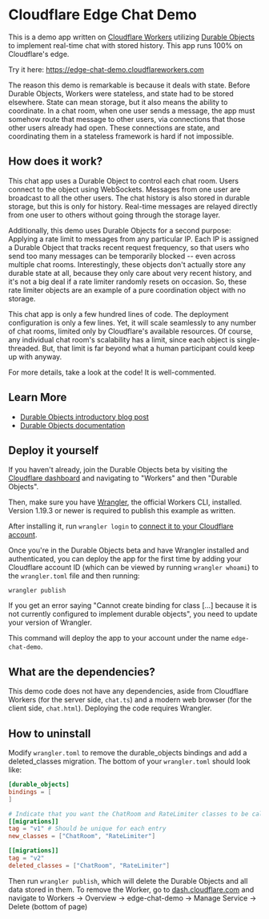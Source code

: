 # Cloudflare Edge Chat Demo

This is a demo app written on [Cloudflare Workers](https://workers.cloudflare.com/) utilizing [Durable Objects](https://blog.cloudflare.com/introducing-workers-durable-objects) to implement real-time chat with stored history. This app runs 100% on Cloudflare's edge.

Try it here: https://edge-chat-demo.cloudflareworkers.com

The reason this demo is remarkable is because it deals with state. Before Durable Objects, Workers were stateless, and state had to be stored elsewhere. State can mean storage, but it also means the ability to coordinate. In a chat room, when one user sends a message, the app must somehow route that message to other users, via connections that those other users already had open. These connections are state, and coordinating them in a stateless framework is hard if not impossible.

## How does it work?

This chat app uses a Durable Object to control each chat room. Users connect to the object using WebSockets. Messages from one user are broadcast to all the other users. The chat history is also stored in durable storage, but this is only for history. Real-time messages are relayed directly from one user to others without going through the storage layer.

Additionally, this demo uses Durable Objects for a second purpose: Applying a rate limit to messages from any particular IP. Each IP is assigned a Durable Object that tracks recent request frequency, so that users who send too many messages can be temporarily blocked -- even across multiple chat rooms. Interestingly, these objects don't actually store any durable state at all, because they only care about very recent history, and it's not a big deal if a rate limiter randomly resets on occasion. So, these rate limiter objects are an example of a pure coordination object with no storage.

This chat app is only a few hundred lines of code. The deployment configuration is only a few lines. Yet, it will scale seamlessly to any number of chat rooms, limited only by Cloudflare's available resources. Of course, any individual chat room's scalability has a limit, since each object is single-threaded. But, that limit is far beyond what a human participant could keep up with anyway.

For more details, take a look at the code! It is well-commented.

## Learn More

- [Durable Objects introductory blog post](https://blog.cloudflare.com/introducing-workers-durable-objects)
- [Durable Objects documentation](https://developers.cloudflare.com/workers/learning/using-durable-objects)

## Deploy it yourself

If you haven't already, join the Durable Objects beta by visiting the [Cloudflare dashboard](https://dash.cloudflare.com/) and navigating to "Workers" and then "Durable Objects".

Then, make sure you have [Wrangler](https://developers.cloudflare.com/workers/cli-wrangler/install-update), the official Workers CLI, installed. Version 1.19.3 or newer is required to publish this example as written.

After installing it, run `wrangler login` to [connect it to your Cloudflare account](https://developers.cloudflare.com/workers/cli-wrangler/authentication).

Once you're in the Durable Objects beta and have Wrangler installed and authenticated, you can deploy the app for the first time by adding your Cloudflare account ID (which can be viewed by running `wrangler whoami`) to the `wrangler.toml` file and then running:

```
wrangler publish
```

If you get an error saying "Cannot create binding for class [...] because it is not currently configured to implement durable objects", you need to update your version of Wrangler.

This command will deploy the app to your account under the name `edge-chat-demo`.

## What are the dependencies?

This demo code does not have any dependencies, aside from Cloudflare Workers (for the server side, `chat.ts`) and a modern web browser (for the client side, `chat.html`). Deploying the code requires Wrangler.

## How to uninstall

Modify `wrangler.toml` to remove the durable_objects bindings and add a deleted_classes migration. The bottom of your `wrangler.toml` should look like:

```toml
[durable_objects]
bindings = [
]

# Indicate that you want the ChatRoom and RateLimiter classes to be callable as Durable Objects.
[[migrations]]
tag = "v1" # Should be unique for each entry
new_classes = ["ChatRoom", "RateLimiter"]

[[migrations]]
tag = "v2"
deleted_classes = ["ChatRoom", "RateLimiter"]
```

Then run `wrangler publish`, which will delete the Durable Objects and all data stored in them. To remove the Worker, go to [dash.cloudflare.com](dash.cloudflare.com) and navigate to Workers -> Overview -> edge-chat-demo -> Manage Service -> Delete (bottom of page)

